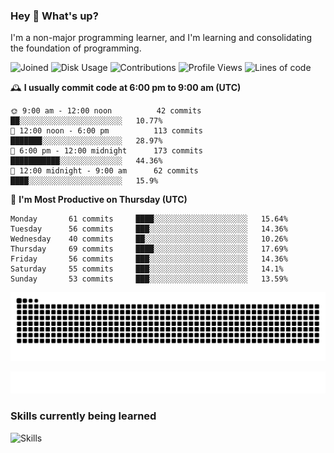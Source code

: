 ### Hey :wave: What's up?

I'm a non-major programming learner, and I'm learning and consolidating the foundation of programming.

<!--START_SECTION:waka-->
![Joined](http://img.shields.io/badge/Joined-7%20years%20ago-6D67E4?style=flat&labelColor=453C67)
![Disk Usage](http://img.shields.io/badge/Github%27s%20Storage-602.9%20MB-FD841F?style=flat&labelColor=E14D2A)
![Contributions](http://img.shields.io/badge/Contributions%20in%202023-563-7DCE13?style=flat&labelColor=2B7A0B)
![Profile Views](http://img.shields.io/badge/Profile%20Views-1-3AB4F2?style=flat&labelColor=0078AA)
![Lines of code](https://img.shields.io/badge/Lines%20of%20code-2%20Million%20Lines%20of%20code-FF8B8B?style=flat&labelColor=EB4747)

🕰️ **I usually commit code at 6:00 pm to 9:00 am (UTC)** 

```text
🌞 9:00 am - 12:00 noon          42 commits     ██░░░░░░░░░░░░░░░░░░░░░░░   10.77% 
🌆 12:00 noon - 6:00 pm          113 commits    ███████░░░░░░░░░░░░░░░░░░   28.97% 
🌃 6:00 pm - 12:00 midnight      173 commits    ███████████░░░░░░░░░░░░░░   44.36% 
🌙 12:00 midnight - 9:00 am      62 commits     ████░░░░░░░░░░░░░░░░░░░░░   15.9%
```
📅 **I'm Most Productive on Thursday (UTC)** 

```text
Monday       61 commits     ████░░░░░░░░░░░░░░░░░░░░░   15.64% 
Tuesday      56 commits     ███░░░░░░░░░░░░░░░░░░░░░░   14.36% 
Wednesday    40 commits     ██░░░░░░░░░░░░░░░░░░░░░░░   10.26% 
Thursday     69 commits     ████░░░░░░░░░░░░░░░░░░░░░   17.69% 
Friday       56 commits     ███░░░░░░░░░░░░░░░░░░░░░░   14.36% 
Saturday     55 commits     ███░░░░░░░░░░░░░░░░░░░░░░   14.1% 
Sunday       53 commits     ███░░░░░░░░░░░░░░░░░░░░░░   13.59%
```

<!--END_SECTION:waka-->

![Snake animation](https://raw.githubusercontent.com/dirname/dirname/output/snake.svg)

![metrics](github-metrics.svg)

### Skills currently being learned

![Skills](https://skillicons.dev/icons?i=linux,rust,go,solidity,typescript,bash,git,postgres,mysql,redis,mongo,docker,kubernetes,grafana,prometheus)
